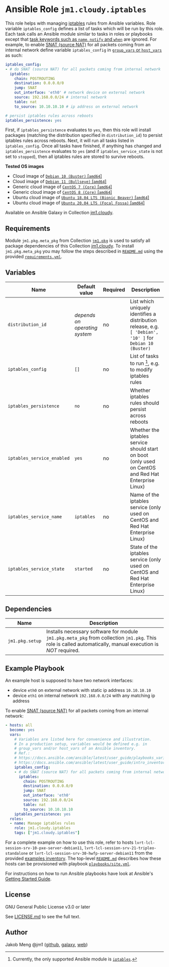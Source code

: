 # Ansible Role `jm1.cloudy.iptables`

This role helps with managing [iptables][iptables] rules from Ansible variables. Role variable `iptables_config` defines
a list of tasks which will be run by this role. Each task calls an Ansible module similar to tasks in roles or playbooks
except that [task keywords such as `name`, `notify` and `when`][playbooks-keywords] are ignored. For example, to enable
[SNAT (source NAT)][snat-wiki] for all packets coming from an internal network define variable `iptables_config` in
[`group_vars` or `host_vars`][ansible-inventory] as such:

```yml
iptables_config:
- # do SNAT (source NAT) for all packets coming from internal network
  iptables:
    chain: POSTROUTING
    destination: 0.0.0.0/0
    jump: SNAT
    out_interface: 'eth0' # network device on external network
    source: 192.168.0.0/24 # internal network
    table: nat
    to_source: 10.10.10.10 # ip address on external network

# persist iptables rules across reboots
iptables_persistence: yes
```

First, if `iptables_persistence` evaluates to `yes`, then this role will install packages (matching the distribution
specified in `distribution_id`) to persist iptables rules across reboots. Next, it will run all tasks listed in
`iptables_config`. Once all tasks have finished, if anything has changed and `iptables_persistence` evaluates to `yes`
(and if `iptables_service_state` is not set to `stopped`), then all iptables rules are stored to survive reboots.

[ansible-inventory]: https://docs.ansible.com/ansible/latest/user_guide/intro_inventory.html
[iptables]: https://wiki.archlinux.org/title/Iptables
[playbooks-keywords]: https://docs.ansible.com/ansible/latest/reference_appendices/playbooks_keywords.html
[snat-wiki]: https://en.wikipedia.org/wiki/SNAT

**Tested OS images**
- Cloud image of [`Debian 10 (Buster)` \[`amd64`\]](https://cdimage.debian.org/cdimage/openstack/current/)
- Cloud image of [`Debian 11 (Bullseye)` \[`amd64`\]](https://cdimage.debian.org/images/cloud/bullseye/latest/)
- Generic cloud image of [`CentOS 7 (Core)` \[`amd64`\]](https://cloud.centos.org/centos/7/images/)
- Generic cloud image of [`CentOS 8 (Core)` \[`amd64`\]](https://cloud.centos.org/centos/8/x86_64/images/)
- Ubuntu cloud image of [`Ubuntu 18.04 LTS (Bionic Beaver)` \[`amd64`\]](https://cloud-images.ubuntu.com/bionic/current/)
- Ubuntu cloud image of [`Ubuntu 20.04 LTS (Focal Fossa)` \[`amd64`\]](https://cloud-images.ubuntu.com/focal/)

Available on Ansible Galaxy in Collection [jm1.cloudy](https://galaxy.ansible.com/jm1/cloudy).

## Requirements

Module `jm1.pkg.meta_pkg` from Collection [`jm1.pkg`][galaxy-jm1-pkg] is used to satisfy all package dependencies of
this Collection [jm1.cloudy][galaxy-jm1-cloudy]. To install `jm1.pkg.meta_pkg` you may follow the steps described in
[`README.md`][jm1-cloudy-readme] using the provided [`requirements.yml`][jm1-cloudy-requirements].

[galaxy-jm1-cloudy]: https://galaxy.ansible.com/jm1/cloudy
[galaxy-jm1-pkg]: https://galaxy.ansible.com/jm1/pkg
[jm1-cloudy-readme]: https://github.com/JM1/ansible-collection-jm1-cloudy/blob/master/README.md
[jm1-cloudy-requirements]: https://github.com/JM1/ansible-collection-jm1-cloudy/blob/master/requirements.yml

## Variables

| Name                       | Default value                  | Required | Description |
| -------------------------- | ------------------------------ | -------- | ----------- |
| `distribution_id`          | *depends on operating system*  | no       | List which uniquely identifies a distribution release, e.g. `[ 'Debian', '10' ]` for `Debian 10 (Buster)` |
| `iptables_config`          | `[]`                           | no       | List of tasks to run [^supported-modules], e.g. to modify iptables rules |
| `iptables_persistence`     | `no`                           | no       | Whether iptables rules should persist across reboots |
| `iptables_service_enabled` | `yes`                          | no       | Whether the iptables service should start on boot (only used on CentOS and Red Hat Enterprise Linux) |
| `iptables_service_name`    | `iptables`                     | no       | Name of the iptables service (only used on CentOS and Red Hat Enterprise Linux) |
| `iptables_service_state`   | `started`                      | no       | State of the iptables service (only used on CentOS and Red Hat Enterprise Linux) |

[^supported-modules]: Currently, the only supported Ansible module is [`iptables`][ansible-module-iptables].

[ansible-module-iptables]: https://docs.ansible.com/ansible/latest/collections/ansible/builtin/iptables_module.html

## Dependencies

| Name               | Description                                                                                                                                                 |
| ------------------ | ----------------------------------------------------------------------------------------------------------------------------------------------------------- |
| `jm1.pkg.setup`    | Installs necessary software for module `jm1.pkg.meta_pkg` from collection `jm1.pkg`. This role is called automatically, manual execution is *NOT* required. |

## Example Playbook

An example host is supposed to have two network interfaces:
* device `eth0` on external network with static ip address `10.10.10.10`
* device `eth1` on internal network `192.168.0.0/24` with any matching ip address

To enable [SNAT (source NAT)][snat-wiki] for all packets coming from an internal network:

```yml
- hosts: all
  become: yes
  vars:
    # Variables are listed here for convenience and illustration.
    # In a production setup, variables would be defined e.g. in
    # group_vars and/or host_vars of an Ansible inventory.
    # Ref.:
    # https://docs.ansible.com/ansible/latest/user_guide/playbooks_variables.html
    # https://docs.ansible.com/ansible/latest/user_guide/intro_inventory.html
    iptables_config:
    - # do SNAT (source NAT) for all packets coming from internal network
      iptables:
        chain: POSTROUTING
        destination: 0.0.0.0/0
        jump: SNAT
        out_interface: 'eth0'
        source: 192.168.0.0/24
        table: nat
        to_source: 10.10.10.10
    iptables_persistence: yes
  roles:
  - name: Manage iptables rules
    role: jm1.cloudy.iptables
    tags: ["jm1.cloudy.iptables"]
```

For a complete example on how to use this role, refer to hosts `lvrt-lcl-session-srv-10-pxe-server-debian11`,
`lvrt-lcl-session-srv-21-tripleo-standalone` or `lvrt-lcl-session-srv-30-hwfp-server-debian11` from the provided
[examples inventory][inventory-example]. The top-level [`README.md`][jm1-cloudy-readme] describes how these hosts
can be provisioned with playbook [`playbooks/site.yml`][playbook-site-yml].

[inventory-example]: https://github.com/JM1/ansible-collection-jm1-cloudy/blob/master/inventory/
[playbook-site-yml]: https://github.com/JM1/ansible-collection-jm1-cloudy/blob/master/playbooks/site.yml

For instructions on how to run Ansible playbooks have look at Ansible's
[Getting Started Guide](https://docs.ansible.com/ansible/latest/network/getting_started/first_playbook.html).

## License

GNU General Public License v3.0 or later

See [LICENSE.md](../../LICENSE.md) to see the full text.

## Author

Jakob Meng
@jm1 ([github](https://github.com/jm1), [galaxy](https://galaxy.ansible.com/jm1), [web](http://www.jakobmeng.de))
